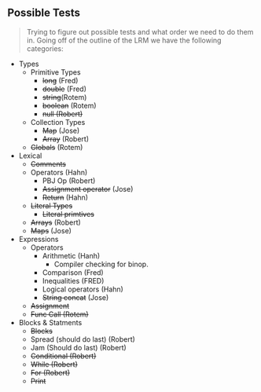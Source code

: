 ## Possible Tests

> Trying to figure out possible tests and what order we need to do them in.
> Going off of the outline of the LRM we have the following categories:

* Types
    * Primitive Types
        * ~~long~~ (Fred)
        * ~~double~~ (Fred)
        * ~~string~~(Rotem)
        * ~~boolean~~ (Rotem) 
        * ~~null (Robert)~~ 
    * Collection Types
        * ~~Map~~ (Jose)
        * ~~Array~~ (Robert)
    * ~~Globals~~ (Rotem)
* Lexical
    * ~~Comments~~
    * Operators (Hahn)
        * PBJ Op (Robert)
        * ~~Assignment operator~~ (Jose)
        * ~~Return~~ (Hahn)
    * ~~Literal Types~~
        * ~~Literal primtives~~
    * ~~Arrays~~ (Robert)
    * ~~Maps~~ (Jose)
* Expressions
    * Operators
        * Arithmetic (Hanh)
          * Compiler checking for binop.
        * Comparison (Fred)
        * Inequalities (FRED)
        * Logical operators (Hahn)
        * ~~String concat~~ (Jose)
    * ~~Assignment~~
    * ~~Func Call (Rotem)~~
* Blocks & Statments
    * ~~Blocks~~
    * Spread (should do last) (Robert)
    * Jam (Should do last) (Robert)
    * ~~Conditional (Robert)~~
    * ~~While (Robert)~~
    * ~~For (Robert)~~
    * ~~Print~~

